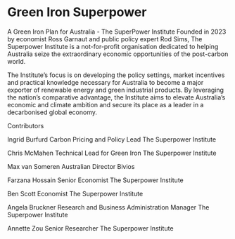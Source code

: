# Green Iron Superpower
A Green Iron Plan for Australia - The SuperPower Institute
Founded in 2023 by economist Ross Garnaut and public
policy expert Rod Sims, The Superpower Institute is a
not-for-profit organisation dedicated to helping Australia
seize the extraordinary economic opportunities of the
post-carbon world.

The Institute’s focus is on developing the policy settings,
market incentives and practical knowledge necessary
for Australia to become a major exporter of renewable
energy and green industrial products. By leveraging the
nation’s comparative advantage, the Institute aims to
elevate Australia’s economic and climate ambition and
secure its place as a leader in a decarbonised global
economy.

Contributors

Ingrid Burfurd
Carbon Pricing and Policy Lead
The Superpower Institute

Chris McMahen
Technical Lead for Green Iron
The Superpower Institute

Max van Someren
Australian Director
Bivios

Farzana Hossain
Senior Economist
The Superpower Institute

Ben Scott
Economist
The Superpower Institute

Angela Bruckner
Research and Business Administration Manager
The Superpower Institute

Annette Zou
Senior Researcher
The Superpower Institute
